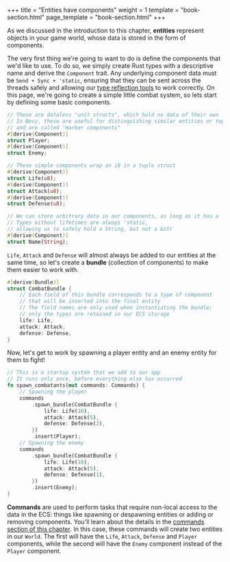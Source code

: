 +++
title = "Entities have components"
weight = 1
template = "book-section.html"
page_template = "book-section.html"
+++

As we discussed in the introduction to this chapter, **entities** represent objects in your game world, whose data is stored in the form of components.

The very first thing we're going to want to do is define the components that we'd like to use.
To do so, we simply create Rust types with a descriptive name and derive the `Component` trait.
Any underlying component data must be `Send + Sync + 'static`, ensuring that they can be sent across the threads safely and allowing our [type reflection tools](https://github.com/bevyengine/bevy/tree/main/crates/bevy_reflect) to work correctly.
On this page, we're going to create a simple little combat system, so lets start by defining some basic components.

```rust
// These are dataless "unit structs", which hold no data of their own
// In Bevy, these are useful for distinguishing similar entities or toggling behavior
// and are called "marker components"
#[derive(Component)]
struct Player;
#[derive(Component)]
struct Enemy;

// These simple components wrap an i8 in a tuple struct
#[derive(Component)]
struct Life(u8);
#[derive(Component)]
struct Attack(u8);
#[derive(Component)]
struct Defense(u8);

// We can store arbitrary data in our components, as long as it has a 'static lifetime
// Types without lifetimes are always 'static,
// allowing us to safely hold a String, but not a &str
#[derive(Component)]
struct Name(String);
```

`Life`, `Attack` and `Defense` will almost always be added to our entities at the same time, so let's create a **bundle** (collection of components) to make them easier to work with.

```rust
#[derive(Bundle)]
struct CombatBundle {
	// Each field of this bundle corresponds to a type of component 
	// that will be inserted into the final entity
	// The field names are only used when instantiating the bundle;
    // only the types are retained in our ECS storage
    life: Life,
    attack: Attack,
    defense: Defense,
}
```

Now, let's get to work by spawning a player entity and an enemy entity for them to fight!

```rust
// This is a startup system that we add to our app
// It runs only once, before everything else has occurred
fn spawn_combatants(mut commands: Commands) {
    // Spawning the player
    commands
        .spawn_bundle(CombatBundle {
            life: Life(10),
            attack: Attack(5),
            defense: Defense(2),
        })
        .insert(Player);
    // Spawning the enemy
    commands
        .spawn_bundle(CombatBundle {
            life: Life(10),
            attack: Attack(5),
            defense: Defense(1),
        })
        .insert(Enemy);
}
```

**Commands** are used to perform tasks that require non-local access to the data in the ECS: things like spawning or despawning entities or adding or removing components.
You'll learn about the details in the [commands section of this chapter](../commands/_index.md).
In this case, these commands will create two entities in our `World`. The first will have the `Life`, `Attack`, `Defense` and `Player` components, while the second will have the `Enemy` component instead of the `Player` component.
